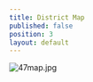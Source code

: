 ```yaml
---
title: District Map
published: false
position: 3
layout: default
---
```


![47map.jpg](/uploads/47map.jpg)